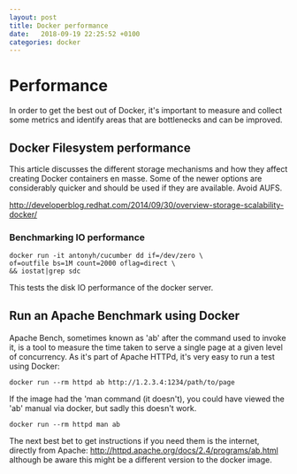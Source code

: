 ```yaml
---
layout: post
title: Docker performance
date:   2018-09-19 22:25:52 +0100
categories: docker
---
```

Performance
===========

In order to get the best out of Docker, it's important to measure and
collect some metrics and identify areas that are bottlenecks and can be
improved.

Docker Filesystem performance 
------------------------------

This article discusses the different storage mechanisms and how they
affect creating Docker containers en masse. Some of the newer options
are considerably quicker and should be used if they are available. Avoid
AUFS.

<http://developerblog.redhat.com/2014/09/30/overview-storage-scalability-docker/>

### Benchmarking IO performance

    docker run -it antonyh/cucumber dd if=/dev/zero \ 
    of=outfile bs=1M count=2000 oflag=direct \
    && iostat|grep sdc 

This tests the disk IO performance of the docker server.

Run an Apache Benchmark using Docker
------------------------------------

#### 

Apache Bench, sometimes known as 'ab' after the command used to invoke
it, is a tool to measure the time taken to serve a single page at a
given level of concurrency. As it's part of Apache HTTPd, it's very easy
to run a test using Docker:

    docker run --rm httpd ab http://1.2.3.4:1234/path/to/page

If the image had the 'man command (it doesn't), you could have viewed
the 'ab' manual via docker, but sadly this doesn't work.

    docker run --rm httpd man ab

The next best bet to get instructions if you need them is the internet,
directly from Apache:
<http://httpd.apache.org/docs/2.4/programs/ab.html> although be aware
this might be a different version to the docker image.
